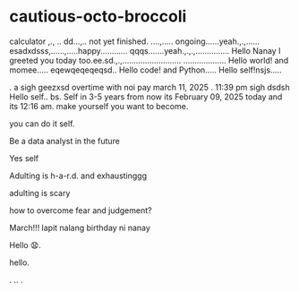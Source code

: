 # cautious-octo-broccoli
calculator ,.,
..
dd...,..
not yet finished. ....,.....
ongoing......yeah.,.,......
esadxdsss,......,.....happy............
qqqs.......yeah.,.,.,...............
Hello Nanay I greeted you today too.ee.sd.,.,..........................
...................
Hello world! and momee.....
eqewqeqeqeqsd..
Hello code! and Python.....
Hello self!nsjs.....
 
.
a sigh geezxsd
overtime with noi pay march 11, 2025 . 11:39 pm sigh
dsdsh
Hello self..
bs.
Self in 3-5 years from now its February 09, 2025 today and its 12:16 am. make yourself you want to become.

you can do it self.

Be a data analyst in the future

Yes self

Adulting is h-a-r.d. and exhaustinggg

adulting is scary 

how to overcome fear and judgement?


March!!! lapit nalang birthday ni nanay

Hello 😧.

hello.

. .. .
<!-- This will be a calculator not yet finish and its ongoing. 


Ongoing calculator program

octo octo

hello

hellooo

Feb 19, 2025 health link, city hall, baranggay hall at 1 pm police station
.

go forward 
